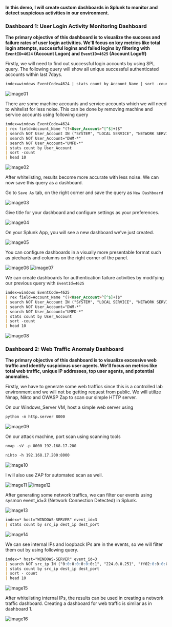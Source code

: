 **In this demo, I will create custom dashboards in Splunk to monitor and detect suspicious activities in our environment.**

### Dashboard 1: User Login Activity Monitoring Dashboard

**The primary objective of this dashboard is to visualize the success and failure rates of user login activities. We'll focus on key metrics like total login attempts, successful logins and failed logins by filtering with `EventID=4624` (Account Logon) and `EventID=4625` (Account Logoff)**

Firstly, we will need to find out successful login accounts by using SPL query. The following query will show all unique successful authenticated accounts within last 7days.

```markdown
index=windows EventCode=4624 | stats count by Account_Name | sort -count
```

![image01](https://github.com/user-attachments/assets/8ffdf3a3-4b39-4f35-88e5-dd0c3352ab87)

There are some machine accounts and service accounts which we will need to whitelist for less noise. This can be done by removing machine and service accounts using following query

```markdown
index=windows EventCode=4624
| rex field=Account_Name "(?<User_Account>^[^$]+)$"
| search NOT User_Account IN ("SYSTEM", "LOCAL SERVICE", "NETWORK SERVICE", "-")
| search NOT User_Account="DWM-*"
| search NOT User_Account="UMFD-*"
| stats count by User_Account
| sort -count
| head 10
```

![image02](https://github.com/user-attachments/assets/2514dc34-4f22-4dd5-b45a-6632ee0c1431)

After whitelisting, results become more accurate with less noise. We can now save this query as a dashboard. 

Go to `Save As` tab, on the right corner and save the query as `New Dashboard`

![image03](https://github.com/user-attachments/assets/5d9bda1f-176c-4f71-be05-aac8e5f266c4)

Give title for your dashboard and configure settings as your preferences.

![image04](https://github.com/user-attachments/assets/848ba398-e52a-406e-8805-532e3bfa61a0)

On your Splunk App, you will see a new dashboard we’ve just created.

![image05](https://github.com/user-attachments/assets/ae6bb38d-141e-45ef-a375-5fd571b96244)

You can configure dashboards in a visually more presentable format such as piecharts and columns on the right corner of the panel.

![image06](https://github.com/user-attachments/assets/78f80f97-0ca6-4b7f-a26f-372f400aaba8)
![image07](https://github.com/user-attachments/assets/dd864a82-d4c4-498c-ab40-a59f198094e9)

We can create dashboards for authentication failure activities by modifying our previous query with `EventId=4625` 

```markdown
index=windows EventCode=4625
| rex field=Account_Name "(?<User_Account>^[^$]+)$"
| search NOT User_Account IN ("SYSTEM", "LOCAL SERVICE", "NETWORK SERVICE", "-")
| search NOT User_Account="DWM-*"
| search NOT User_Account="UMFD-*"
| stats count by User_Account
| sort -count
| head 10
```
![image08](https://github.com/user-attachments/assets/d2de279b-0aca-4464-ae69-546fac278b38)

### Dashboard 2: Web Traffic Anomaly Dashboard

**The primary objective of this dashboard is to visualize excessive web traffic and identify suspicious user agents. We'll focus on metrics like total web traffic, unique IP addresses, top user agents, and potential anomalies.**

Firstly, we have to generate some web traffics since this is a controlled lab environment and we will not be getting request from public. We will utilize Nmap, Nikto and OWASP Zap to scan our simple HTTP server.

On our Windows_Server VM, host a simple web server using

```markdown
python -m http.server 8000 
```
![image09](https://github.com/user-attachments/assets/d0ad7ba6-e434-413d-955e-6832bea06354)

On our attack machine, port scan using scanning tools

```markdown
nmap -sV -p 8000 192.168.17.200
```
```markdown
nikto -h 192.168.17.200:8000
```
![image10](https://github.com/user-attachments/assets/b7684e41-ff39-440b-a1cd-5ebdbab17056)

I will also use ZAP for automated scan as well.

![image11](https://github.com/user-attachments/assets/ec32463d-f2e3-459f-b535-65f53b4af871)
![image12](https://github.com/user-attachments/assets/e671f80e-3b7f-404d-8395-045846ef6e02)

After generating some network traffics, we can filter our events using sysmon event_id=3 (Network Connection Detected) in Splunk.

![image13](https://github.com/user-attachments/assets/42bfdd99-6a8d-47dc-9410-a1f388d90db1)

```markdown
index=* host="WINDOWS-SERVER" event_id=3
| stats count by src_ip dest_ip dest_port
```
![image14](https://github.com/user-attachments/assets/5079a007-0ec4-4298-abb4-85c8cd4f166b)

We can see internal IPs and loopback IPs are in the events, so we will filter them out by using following query.

```markdown
index=* host="WINDOWS-SERVER" event_id=3
| search NOT src_ip IN ("0:0:0:0:0:0:0:1", "224.0.0.251", "ff02:0:0:0:0:0:0:fb", "127.0.0.1", "fe80:0:0:0:1a41:990a:5957:f872")
| stats count by src_ip dest_ip dest_port
| sort - count
| head 10
```
![image15](https://github.com/user-attachments/assets/10ecddc9-200e-4787-92f6-c515c7e3c409)

After whitelisting internal IPs, the results can be used in creating a network traffic dashboard. Creating a dashboard for web traffic is similar as in dashboard 1.

![image16](https://github.com/user-attachments/assets/081b6dd5-a54b-4370-9ebe-9b3854de2d7c)
